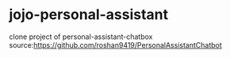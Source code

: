 # jojo-personal-assistant
clone project of personal-assistant-chatbox
source:https://github.com/roshan9419/PersonalAssistantChatbot
